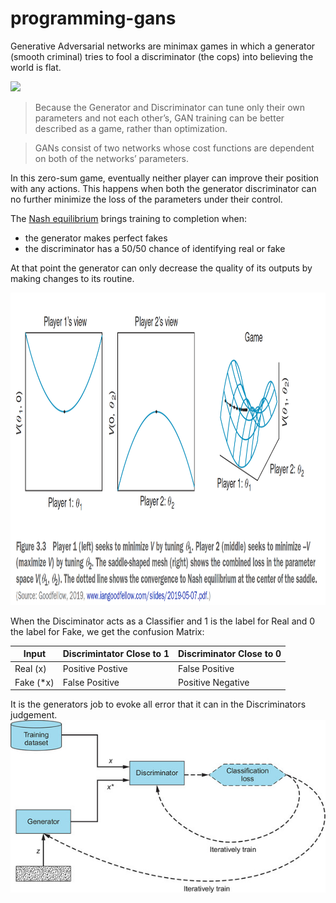 # programming-gans

Generative Adversarial networks are minimax games in which a generator (smooth criminal) tries to fool a discriminator (the cops) into believing the world is flat. 

<img src="flat_earth.gif"  height="500" /> 

> Because the Generator and Discriminator can tune only their own parameters and not each other’s, GAN training can be better described as a game, rather than optimization.

> GANs consist of two networks whose cost functions are dependent on both of the networks’ parameters. 

In this zero-sum game, eventually neither player can improve their position with any actions. This happens when both the generator discriminator can no further minimize the loss of the parameters under their control.

The [Nash equilibrium](https://www.investopedia.com/terms/n/nash-equilibrium.asp#:~:text=The%20Nash%20equilibrium%20is%20a%20decision%2Dmaking%20theorem%20within%20game,the%20decisions%20of%20other%20players.) brings training to completion when: 
  * the generator makes perfect fakes
  * the discriminator has a 50/50 chance of identifying real or fake

At that point the generator can only decrease the quality of its outputs by making changes to its routine. 

<img src="gan_equal.png" height="500" />

When the Disciminator acts as a Classifier and 1 is the label for Real and 0 the label for Fake, we get the confusion Matrix: 

| Input | Discrimintator Close to 1 | Discriminator Close to 0 |
| ---- | ---- | --- | 
|Real (x) | Positive Postive | False Positive |
| Fake (*x) | False Positive | Positive Negative |

It is the generators job to evoke all error that it can in the Discriminators judgement.
![Gans](gan.jpg)

